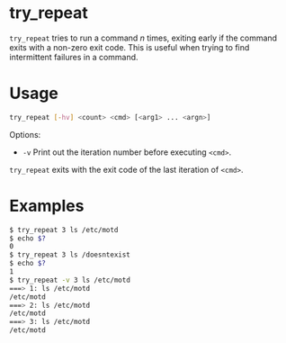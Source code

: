 # try_repeat

`try_repeat` tries to run a command *n* times, exiting early if the command
exits with a non-zero exit code. This is useful when trying to find
intermittent failures in a command.


# Usage

```sh
try_repeat [-hv] <count> <cmd> [<arg1> ... <argn>]
```

Options:

 * `-v` Print out the iteration number before executing `<cmd>`.

`try_repeat` exits with the exit code of the last iteration of `<cmd>`.


# Examples

```sh
$ try_repeat 3 ls /etc/motd
$ echo $?
0
$ try_repeat 3 ls /doesntexist
$ echo $?
1
$ try_repeat -v 3 ls /etc/motd
===> 1: ls /etc/motd
/etc/motd
===> 2: ls /etc/motd
/etc/motd
===> 3: ls /etc/motd
/etc/motd
```
